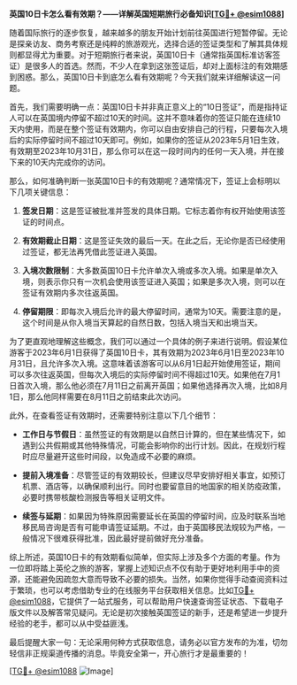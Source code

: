 **英国10日卡怎么看有效期？——详解英国短期旅行必备知识[[TG💪+ @esim1088](https://t.me/s/esim1088)]**

随着国际旅行的逐步恢复，越来越多的朋友开始计划前往英国进行短暂停留。无论是探亲访友、商务考察还是纯粹的旅游观光，选择合适的签证类型和了解其具体规则都显得尤为重要。对于短期旅行者来说，英国10日卡（通常指英国标准访客签证）是很多人的首选。然而，不少人在拿到这张签证后，却对上面标注的有效期感到困惑。那么，英国10日卡到底怎么看有效期呢？今天我们就来详细解读这一问题。

首先，我们需要明确一点：英国10日卡并非真正意义上的“10日签证”，而是指持证人可以在英国境内停留不超过10天的时间。这并不意味着你的签证只能在连续10天内使用，而是在整个签证有效期内，你可以自由安排自己的行程，只要每次入境后的实际停留时间不超过10天即可。例如，如果你的签证从2023年5月1日生效，有效期至2023年10月31日，那么你可以在这一段时间内的任何一天入境，并在接下来的10天内完成你的访问。

那么，如何准确判断一张英国10日卡的有效期呢？通常情况下，签证上会标明以下几项关键信息：

1. **签发日期**：这是签证被批准并签发的具体日期。它标志着你有权开始使用该签证的时间点。
   
2. **有效期截止日期**：这是签证失效的最后一天。在此之后，无论你是否已经使用过签证，都无法再凭借此签证进入英国。

3. **入境次数限制**：大多数英国10日卡允许单次入境或多次入境。如果是单次入境，则表示你只有一次机会使用该签证进入英国；如果是多次入境，则可以在签证有效期内多次往返英国。

4. **停留期限**：即每次入境后允许的最大停留时间，通常为10天。需要注意的是，这个时间是从你入境当天算起的自然日数，包括入境当天和出境当天。

为了更直观地理解这些概念，我们可以通过一个具体的例子来进行说明。假设某位游客于2023年6月1日获得了英国10日卡，其有效期为2023年6月1日至2023年10月31日，且允许多次入境。这意味着该游客可以从6月1日起开始使用签证，期间可以多次往返英国，但每次入境后的实际停留时间不得超过10天。如果他在7月1日首次入境，那么他必须在7月11日之前离开英国；如果他选择再次入境，比如8月1日，那么他同样需要在8月11日之前结束此次访问。

此外，在查看签证有效期时，还需要特别注意以下几个细节：

- **工作日与节假日**：虽然签证的有效期是以自然日计算的，但在某些情况下，如遇到公共假期或其他特殊情况，可能会影响你的出行计划。因此，在规划行程时应尽量避开这些时间段，以免造成不必要的麻烦。
  
- **提前入境准备**：尽管签证的有效期较长，但建议尽早安排好相关事宜，如预订机票、酒店等，以确保顺利出行。同时也要留意目的地国家的相关防疫政策，必要时携带核酸检测报告等相关证明文件。

- **续签与延期**：如果因为特殊原因需要延长在英国的停留时间，应及时联系当地移民局咨询是否有可能申请签证延期。不过，由于英国移民法规较为严格，一般情况下很难获得批准，因此最好提前做好充分准备。

综上所述，英国10日卡的有效期看似简单，但实际上涉及多个方面的考量。作为一位即将踏上英伦之旅的游客，掌握上述知识点不仅有助于更好地利用手中的资源，还能避免因疏忽大意而导致不必要的损失。当然，如果你觉得手动查阅资料过于繁琐，也可以考虑借助专业的在线服务平台获取相关信息。比如[TG💪+ @esim1088](https://t.me/s/esim1088)，它提供了一站式服务，可以帮助用户快速查询签证状态、下载电子版文件以及解答常见疑问。无论是初次接触英国签证的新手，还是希望进一步提升经验的老手，都可以从中受益匪浅。

最后提醒大家一句：无论采用何种方式获取信息，请务必以官方发布的为准，切勿轻信非正规渠道传播的消息。毕竟安全第一，开心旅行才是最重要的！

[[TG💪+ @esim1088](https://t.me/s/esim1088) ![Image](https://i.postimg.cc/4NQfJmqS/Snipaste-2025-05-13-00-14-12.png)]